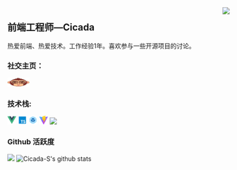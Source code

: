 <img align="right" src="https://count.getloli.com/get/@:Cicada-S?theme=rule34">

## 前端工程师—Cicada

热爱前端、热爱技术。工作经验1年。喜欢参与一些开源项目的讨论。

### **社交主页：**

<a href="https://blog.csdn.net/South_ink?type=blog"><code><img height="20" width="50" src="./images/csdn.png"></code></a>

### **技术栈:**

<a href="https://v3.cn.vuejs.org"><code><img height="20" src="./images/vue.png"></code></a>
<a href="https://www.tslang.cn/index.html"><code><img height="20" src="./images/typescript.png"></code></a>
<a href="https://webpack.js.org/"><code><img height="20" src="./images/webpack.svg"></code></a>
<a href="https://cn.vitejs.dev"><code><img height="20" src="./images/vite.png"></code></a>
<a href="https://sass-lang.com"><code><img height="20" src="./images/sass2.png"></code></a>


### Github 活跃度

[![](https://activity-graph.herokuapp.com/graph?username=Minori-ty&theme=dracula)](https://github.com/ashutosh00710/github-readme-activity-graph)
![Cicada-S's github stats](https://github-readme-stats.vercel.app/api?username=Minori-ty&show_icons=true&theme=vue)
